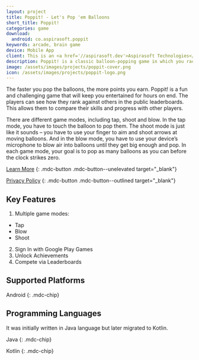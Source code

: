 ```yaml
---
layout: project
title: Poppit! - Let's Pop 'em Balloons
short_title: Poppit!
categories: game
download:
  android: co.aspirasoft.poppit
keywords: arcade, brain game
device: Mobile App
client: This is an <a href='//aspirasoft.dev'>Aspirasoft Technologies</a> project.
description: Poppit! is a classic balloon-popping game in which you race against time to pop as many balloons as you can and compete against other balloon poppers.
image: /assets/images/projects/poppit-cover.png
icon: /assets/images/projects/poppit-logo.png
---
```


<script type="application/ld+json">
  {
    "@context": "https://schema.org",
    "@type": "MobileApplication",
    "name": "{{page.short_title}}",
    "operatingSystem": "Android 4.1",
    "applicationCategory": "GameApplication",
    "aggregateRating": {
      "@type": "AggregateRating",
      "ratingValue": "2.33",
      "ratingCount": "9"
    },
    "creator": {
      "@type": "Organization",
      "name": "Aspirasoft Technologies",
      "url": "https://www.aspirasoft.dev/",
      "description": "We design your dreams and translate your ideas into cutting-edge digital products.",
      "sameAs": [
        "https://www.instagram.com/aspirasoft/",
        "https://www.linkedin.com/company/aspirasoft/",
        "https://twitter.com/aspirasoft/",
        "https://github.com/aspirasoft/",
        "https://play.google.com/store/apps/dev?id=7906248998742234780"
      ],
      "address": {
        "@type": "PostalAddress",
        "addressCountry": "PK",
        "addressLocality": "Multan"
      },
      "email": "contact@aspirasoft.dev",
      "logo": "https://aspirasoft.dev/assets/img/logo.png",
      "image": "https://aspirasoft.dev/assets/img/hero-img.png",
      "telephone": "+92 (312) 795 8695"
    },
    "offers": {
      "@type": "Offer",
      "price": "0",
      "priceCurrency": "USD"
    },
    "sameAs": [
      "https://www.aspirasoft.dev/games/poppit/",
      "https://play.google.com/store/apps/details?id=co.aspirasoft.poppit"
    ]
  }
</script>

The faster you pop the balloons, the more points you earn. Poppit! is a fun and challenging game that will keep you entertained for hours on end. The players can see how they rank against others in the public leaderboards. This allows them to compare their skills and progress with other players.

There are different game modes, including tap, shoot and blow. In the tap mode, you have to touch the balloon to pop them. The shoot mode is just like it sounds – you have to use your finger to aim and shoot arrows at moving balloons. And in the blow mode, you have to use your device’s microphone to blow air into balloons until they get big enough and pop. In each game mode, your goal is to pop as many balloons as you can before the clock strikes zero.

[Learn More](//aspirasoft.dev/games/poppit/)
{: .mdc-button .mdc-button--unelevated target="_blank"}

[Privacy Policy](//aspirasoft.dev/games/poppit/privacy/)
{: .mdc-button .mdc-button--outlined target="_blank"}

## Key Features

1. Multiple game modes:
  - Tap
  - Blow
  - Shoot
2. Sign In with Google Play Games
3. Unlock Achievements
4. Compete via Leaderboards

## Supported Platforms

Android
{: .mdc-chip}

## Programming Languages

It was initially written in Java language but later migrated to Kotlin.

Java
{: .mdc-chip}

Kotlin
{: .mdc-chip}
